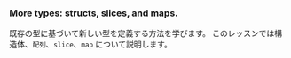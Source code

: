 ### More types: structs, slices, and maps.

既存の型に基づいて新しい型を定義する方法を学びます。
このレッスンでは構造体、`配列`、`slice`、`map` について説明します。
